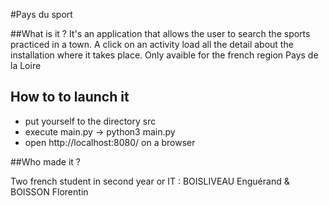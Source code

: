 #Pays du sport

##What is it ?
It's an application that allows the user to search the sports practiced in a town. A click on an activity load all the detail about the installation where it takes place.
Only avaible for the french region Pays de la Loire

## How to to launch it
- put yourself to the directory src
- execute main.py -> python3 main.py
- open http://localhost:8080/ on a browser

##Who made it ?

Two french student in second year or IT : BOISLIVEAU Enguérand & BOISSON Florentin